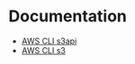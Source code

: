 # Documentation
- [AWS CLI s3api](https://docs.aws.amazon.com/cli/latest/reference/s3api/)
- [AWS CLI s3](https://docs.aws.amazon.com/cli/latest/reference/s3/)
